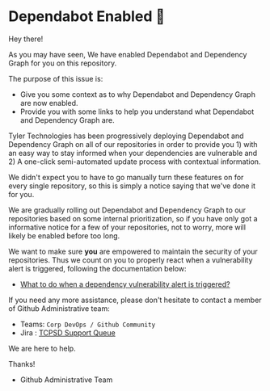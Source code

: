 # Dependabot Enabled :wave:

Hey there!

As you may have seen, We have enabled Dependabot and Dependency Graph for you on this repository.


The purpose of this issue is:

- Give you some context as to why Dependabot and Dependency Graph are now enabled.
- Provide you with some links to help you understand what Dependabot and Dependency Graph are.

Tyler Technologies has been progressively deploying Dependabot and Dependency Graph on all of our repositories in order to provide you 1) with an easy way to stay informed when your dependencies are vulnerable and 2) A one-click semi-automated update process with contextual information.

We didn't expect you to have to go manually turn these features on for every single repository, so this is simply a notice saying that we've done it for you.

We are gradually rolling out Dependabot and Dependency Graph to our repositories based on some internal prioritization, so if you have only got a informative notice for a few of your repositories, not to worry, more will likely be enabled before too long.

We want to make sure **you** are empowered to maintain the security of your repositories. Thus we count on you to properly react when a vulnerability alert is triggered, following the documentation below:


- [What to do when a dependency vulnerability alert is triggered?](https://docs.github.com/en/code-security/dependabot/dependabot-alerts/about-dependabot-alerts)

If you need any more assistance, please don't hesitate to contact a member of Github Administrative team:
- Teams: `Corp DevOps / Github Community`
- Jira : [TCPSD Support Queue](https://tylerjira.tylertech.com/servicedesk/customer/portal/21)

We are here to help.

Thanks!

- Github Administrative Team
